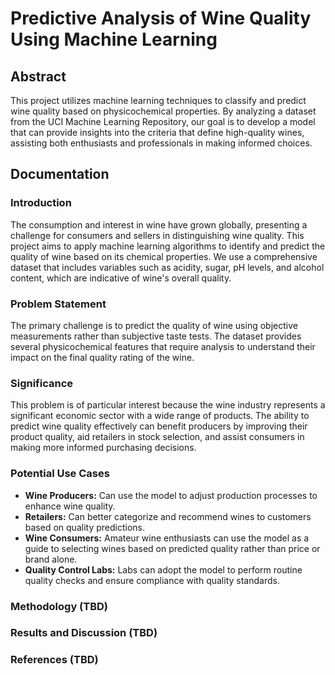 # Predictive Analysis of Wine Quality Using Machine Learning

## Abstract
This project utilizes machine learning techniques to classify and predict wine quality based on physicochemical properties. By analyzing a dataset from the UCI Machine Learning Repository, our goal is to develop a model that can provide insights into the criteria that define high-quality wines, assisting both enthusiasts and professionals in making informed choices.

## Documentation

### Introduction
The consumption and interest in wine have grown globally, presenting a challenge for consumers and sellers in distinguishing wine quality. This project aims to apply machine learning algorithms to identify and predict the quality of wine based on its chemical properties. We use a comprehensive dataset that includes variables such as acidity, sugar, pH levels, and alcohol content, which are indicative of wine's overall quality.

### Problem Statement
The primary challenge is to predict the quality of wine using objective measurements rather than subjective taste tests. The dataset provides several physicochemical features that require analysis to understand their impact on the final quality rating of the wine.

### Significance
This problem is of particular interest because the wine industry represents a significant economic sector with a wide range of products. The ability to predict wine quality effectively can benefit producers by improving their product quality, aid retailers in stock selection, and assist consumers in making more informed purchasing decisions.

### Potential Use Cases
- **Wine Producers:** Can use the model to adjust production processes to enhance wine quality.
- **Retailers:** Can better categorize and recommend wines to customers based on quality predictions.
- **Wine Consumers:** Amateur wine enthusiasts can use the model as a guide to selecting wines based on predicted quality rather than price or brand alone.
- **Quality Control Labs:** Labs can adopt the model to perform routine quality checks and ensure compliance with quality standards.

### Methodology (TBD)

### Results and Discussion (TBD)

### References (TBD)
